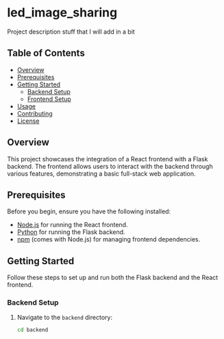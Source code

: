 # led_image_sharing
Project description stuff that I will add in a bit

## Table of Contents

- [Overview](#overview)
- [Prerequisites](#prerequisites)
- [Getting Started](#getting-started)
  - [Backend Setup](#backend-setup)
  - [Frontend Setup](#frontend-setup)
- [Usage](#usage)
- [Contributing](#contributing)
- [License](#license)

## Overview

This project showcases the integration of a React frontend with a Flask backend. The frontend allows users to interact with the backend through various features, demonstrating a basic full-stack web application.

## Prerequisites

Before you begin, ensure you have the following installed:

- [Node.js](https://nodejs.org/) for running the React frontend.
- [Python](https://www.python.org/) for running the Flask backend.
- [npm](https://www.npmjs.com/) (comes with Node.js) for managing frontend dependencies.

## Getting Started

Follow these steps to set up and run both the Flask backend and the React frontend.

### Backend Setup

1. Navigate to the `backend` directory:

   ```bash
   cd backend
